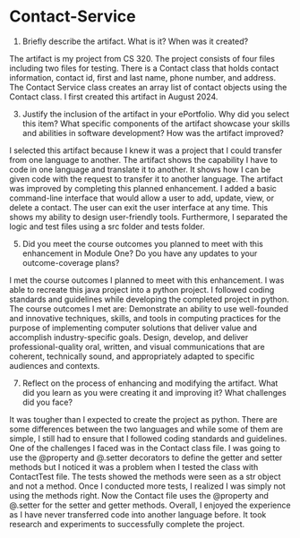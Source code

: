 # Contact-Service
1.	Briefly describe the artifact. What is it? When was it created?

The artifact is my project from CS 320. The project consists of four files including two files for testing. There is a Contact class that holds contact information, contact id, first and last name, phone number, and address. The Contact Service class creates an array list of contact objects using the Contact class. I first created this artifact in August 2024. 


3.	Justify the inclusion of the artifact in your ePortfolio. Why did you select this item? What specific components of the artifact showcase your skills and abilities in software development? How was the artifact improved?

I selected this artifact because I knew it was a project that I could transfer from one language to another. The artifact shows the capability I have to code in one language and translate it to another. It shows how I can be given code with the request to transfer it to another language. The artifact was improved by completing this planned enhancement. I added a basic command-line interface that would allow a user to add, update, view, or delete a contact. The user can exit the user interface at any time. This shows my ability to design user-friendly tools. Furthermore, I separated the logic and test files using a src folder and tests folder. 


5.	Did you meet the course outcomes you planned to meet with this enhancement in Module One? Do you have any updates to your outcome-coverage plans?

I met the course outcomes I planned to meet with this enhancement. I was able to recreate this java project into a python project. I followed coding standards and guidelines while developing the completed project in python. The course outcomes I met are:
Demonstrate an ability to use well-founded and innovative techniques, skills, and tools in computing practices for the purpose of implementing computer solutions that deliver value and accomplish industry-specific goals.
Design, develop, and deliver professional-quality oral, written, and visual communications that are coherent, technically sound, and appropriately adapted to specific audiences and contexts.  


7.	Reflect on the process of enhancing and modifying the artifact. What did you learn as you were creating it and improving it? What challenges did you face?

It was tougher than I expected to create the project as python. There are some differences between the two languages and while some of them are simple, I still had to ensure that I followed coding standards and guidelines. One of the challenges I faced was in the Contact class file. I was going to use the @property and @<param>.setter decorators to define the getter and setter methods but I noticed it was a problem when I tested the class with ContactTest file. The tests showed the methods were seen as a str object and not a method. Once I conducted more tests, I realized I was simply not using the methods right. Now the Contact file uses the @property and @<param>.setter for the setter and getter methods. Overall, I enjoyed the experience as I have never transferred code into another language before. It took research and experiments to successfully complete the project.


